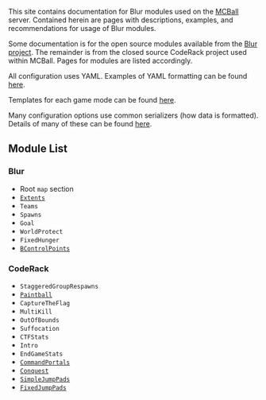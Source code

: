 This site contains documentation for Blur modules used on the [MCBall](https://mcball.net) server. Contained herein are pages with descriptions, examples, and recommendations for usage of Blur modules.

Some documentation is for the open source modules available from the [Blur project](https://github.com/BlurEngine/Blur). The remainder is from the closed source CodeRack project used within MCBall. Pages for modules are listed accordingly.

All configuration uses YAML. Examples of YAML formatting can be found [here](YAML-Basics.md).

Templates for each game mode can be found [here](default-config.md).

Many configuration options use common serializers (how data is formatted). Details of many of these can be found [here](Common-Serializers.md).

## Module List
### Blur
- Root `map` section
- [`Extents`](modules/Extents.md)
- `Teams`
- `Spawns`
- `Goal`
- `WorldProtect`
- `FixedHunger`
- [`BControlPoints`](modules/BControlPoints.md)

### CodeRack
- `StaggeredGroupRespawns`
- [`Paintball`](modules/Paintball.md)
- `CaptureTheFlag`
- `MultiKill`
- `OutOfBounds`
- `Suffocation`
- `CTFStats`
- `Intro`
- `EndGameStats`
- [`CommandPortals`](modules/CommandPortals.md)
- [`Conquest`](modules/Conquest.md)
- [`SimpleJumpPads`](modules/SimpleJumpPads.md)
- [`FixedJumpPads`](modules/FixedJumpPads.md)
